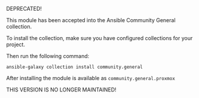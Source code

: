 DEPRECATED!

This module has been accepted into the Ansible Community General collection.

To install the collection, make sure you have configured collections for your project.

Then run the following command:

```
ansible-galaxy collection install community.general
```

After installing the module is available as `community.general.proxmox`

THIS VERSION IS NO LONGER MAINTAINED!
